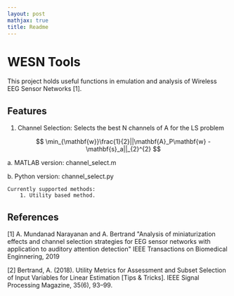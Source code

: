 ```yaml
---
layout: post
mathjax: true
title: Readme
---
```

# WESN Tools
This project holds useful functions in emulation and analysis of Wireless EEG Sensor Networks [1].

## Features
1. Channel Selection: Selects the best N channels of A for the LS problem 

	$$ \min_{\mathbf{w}}\frac{1}{2}||\mathbf{A}_P\mathbf{w} - \mathbf{s}_a||_{2}^{2} $$

a. MATLAB version: channel_select.m

b. Python version: channel_select.py

	Currently supported methods: 
		1. Utility based method.


## References
[1] A. Mundanad Narayanan and A. Bertrand "Analysis of miniaturization effects and channel selection strategies for EEG sensor networks with application to auditory attention detection" IEEE Transactions on Biomedical Enginnering, 2019

[2] Bertrand, A. (2018). Utility Metrics for Assessment and Subset Selection of Input Variables for Linear Estimation [Tips & Tricks]. IEEE Signal Processing Magazine, 35(6), 93–99.
